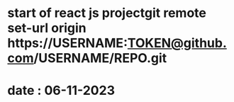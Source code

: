 # start of react js projectgit remote set-url origin https://USERNAME:TOKEN@github.com/USERNAME/REPO.git
# date : 06-11-2023